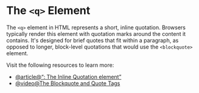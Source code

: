 # The `<q>` Element

The `<q>` element in HTML represents a short, inline quotation. Browsers typically render this element with quotation marks around the content it contains. It's designed for brief quotes that fit within a paragraph, as opposed to longer, block-level quotations that would use the `<blockquote>` element.

Visit the following resources to learn more:

- [@article@<q>: The Inline Quotation element](https://developer.mozilla.org/en-US/docs/Web/HTML/Reference/Elements/q)
- [@video@The Blockquote and Quote Tags](https://www.youtube.com/watch?v=SNEABGfkWhQ)